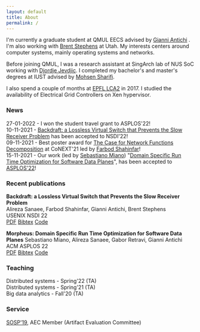 ```yaml
---
layout: default
title: About
permalink: /
---
```


I'm currently a graduate student at QMUL EECS advised by [Gianni Antichi](https://gianniantichi.github.io/)
. I'm also working with [Brent Stephens](https://www.cs.uic.edu/~brents/)
 at Utah. My interests centers around computer systems, mainly operating systems and networks.

Before joining QMUL, I was a research assistant at SingArch lab of NUS SoC working with [Djordje Jevdjic](https://www.comp.nus.edu.sg/~jevdjic/). I completed my bachelor's and master's degrees at IUST advised by [Mohsen Sharifi](http://webpages.iust.ac.ir/msharifi/).

I also spend a couple of months at [EPFL LCA2](https://www.epfl.ch/labs/lca2/) in 2017. I studied the availability of Electrical Grid Controllers on Xen hypervisor.

### News
27-01-2022 - I won the student travel grant to ASPLOS'22!  
10-11-2021 - <a href="">Backdraft: a Lossless Virtual Switch that Prevents the Slow Receiver Problem</a> has been accepted to NSDI'22!  
09-11-2021 - Best poster award for <a href="https://conferences2.sigcomm.org/co-next/2021/#!/program-poster">The 
Case for Network Functions Decomposition</a> at CoNEXT'21 led by <a href="https://fshahinfar1.github.io/">Farbod Shahinfar</a>!  
15-11-2021 - Our work (led by <a href="https://sebymiano.github.io/">Sebastiano
Miano</a>) "<a href="https://morpheus-compiler.github.io/morpheus/">Domain Specific Run Time Optimization for Software Data Planes</a>",
has been accepted to <a href="https://asplos-conference.org/">ASPLOS'22</a>!

### Recent publications
**Backdraft: a Lossless Virtual Switch that Prevents the Slow Receiver Problem**  
Alireza Sanaee, Farbod Shahinfar, Gianni Antichi, Brent Stephens  
USENIX NSDI 22  
<a href="">PDF</a> <a href="">Bibtex</a> <a href="">Code</a>


**Morpheus: Domain Specific Run Time Optimization for Software Data Planes**
Sebastiano Miano, Alireza Sanaee, Gabor Retravi, Gianni Antichi  
ACM ASPLOS 22  
<a href="">PDF</a> <a href="">Bibtex</a> <a href="">Code</a>


### Teaching
Distributed systems - Spring'22 (TA)  
Distributed systems - Spring'21 (TA)  
Big data analytics - Fall'20 (TA)

### Service
[SOSP'19](https://sysartifacts.github.io), AEC Member (Artifact Evaluation Committee)

